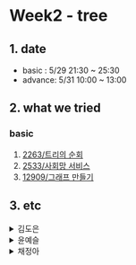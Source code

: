 # Week2 - tree

## 1. date
- basic : 5/29 21:30 ~ 25:30
- advance: 5/31 10:00 ~ 13:00

## 2. what we tried
### basic   
1. [2263/트리의 순회](https://www.acmicpc.net/problem/2263)
2. [2533/사회망 서비스](https://www.acmicpc.net/problem/2533)
3. [12909/그래프 만들기](https://www.acmicpc.net/problem/12909)

## 3. etc
<details>
<summary>김도은</summary>
<div markdown="1">       



</div>
</details>
<details>
<summary>윤예슬</summary>
<div markdown="1">       



</div>
</details>

<details>
<summary>채정아</summary>
<div markdown="1">       

1. [2263] 트리의 순회 
	* post order 를 루트 노드 찾기에만 사용하고 모든걸 inorder 로 해결하려 해서 틀렸음
</div>
</details>
